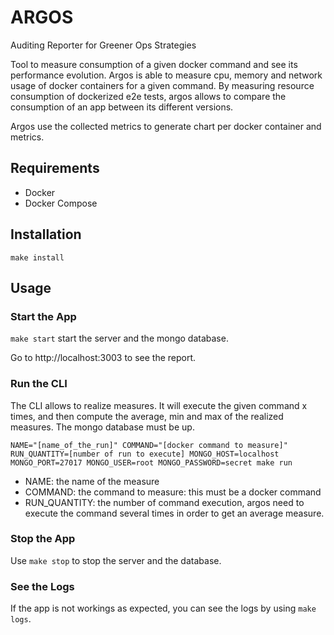 # ARGOS

Auditing Reporter for Greener Ops Strategies

Tool to measure consumption of a given docker command and see its performance evolution.
Argos is able to measure cpu, memory and network usage of docker containers for a given command.
By measuring resource consumption of dockerized e2e tests, argos allows to compare the consumption of an app between its different versions.

Argos use the collected metrics to generate chart per docker container and metrics.

## Requirements

- Docker
- Docker Compose

## Installation

`make install`

## Usage

### Start the App

`make start` start the server and the mongo database.

Go to http://localhost:3003 to see the report.

### Run the CLI

The CLI allows to realize measures. It will execute the given command x times, and then compute the average, min and max of the realized measures.
The mongo database must be up.

`NAME="[name_of_the_run]" COMMAND="[docker command to measure]" RUN_QUANTITY=[number of run to execute] MONGO_HOST=localhost MONGO_PORT=27017 MONGO_USER=root MONGO_PASSWORD=secret make run`

- NAME: the name of the measure
- COMMAND: the command to measure: this must be a docker command
- RUN_QUANTITY: the number of command execution, argos need to execute the command several times in order to get an average measure.

### Stop the App

Use `make stop` to stop the server and the database.

### See the Logs

If the app is not workings as expected, you can see the logs by using `make logs`.
